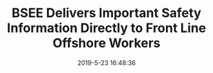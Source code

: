 ---
"title": "BSEE Delivers Important Safety Information Directly  to Front Line Offshore Workers"
"date": "2019-5-23 16:48:36"
"feed_name": "BSEE"
"feed_website": "https://www.bsee.gov/"
"feed_rss": "https://www.bsee.gov/feed/news-items/rss.xml"
"link": "https://www.bsee.gov/newsroom/latest-news/statements-and-releases/press-releases/bsee-delivers-important-safety"
"file": "_posts/2019-5-23-16-48-36_BSEE_9293265fdee21c094601a9701dfb7832392a0b98.md"
"accident": "0"
"drilling": "0"
"dead": "0"
"injured": "0"
---